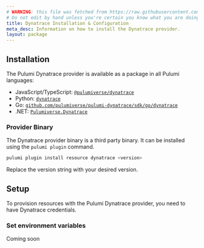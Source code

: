 ```yaml
---
# WARNING: this file was fetched from https://raw.githubusercontent.com/lbrlabs/pulumi-dynatrace/v0.29.0/docs/installation-configuration.md
# Do not edit by hand unless you're certain you know what you are doing!
title: Dynatrace Installation & Configuration
meta_desc: Information on how to install the Dynatrace provider.
layout: package
---
```


## Installation

The Pulumi Dynatrace provider is available as a package in all Pulumi languages:

* JavaScript/TypeScript: [`@pulumiverse/dynatrace`](https://www.npmjs.com/package/@pulumiverse/dynatrace)
* Python: [`dynatrace`](https://pypi.org/project/pulumiverse-dynatrace/)
* Go: [`github.com/pulumiverse/pulumi-dynatrace/sdk/go/dynatrace`](https://pkg.go.dev/github.com/pulumiverse/pulumi-dynatrace/sdk)
* .NET: [`Pulumiverse.Dynatrace`](https://www.nuget.org/packages/Pulumiverse.Dynatrace)

### Provider Binary

The Dynatrace provider binary is a third party binary. It can be installed using the `pulumi plugin` command.

```bash
pulumi plugin install resource dynatrace <version>
```

Replace the version string with your desired version.

## Setup

To provision resources with the Pulumi Dynatrace provider, you need to have Dynatrace credentials. 

### Set environment variables

Coming soon
